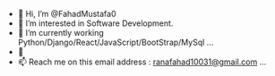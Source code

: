 - 👋 Hi, I’m @FahadMustafa0
- 👀 I’m interested in Software Development.
- 🌱 I’m currently working Python/Django/React/JavaScript/BootStrap/MySql ...
- 💞️
- 📫 Reach me on this email address : ranafahad10031@gmail.com ...

<!---
FahadMustafa0/FahadMustafa0 is a ✨ special ✨ repository because its `README.md` (this file) appears on your GitHub profile.
You can click the Preview link to take a look at your changes.
--->
